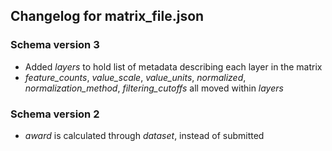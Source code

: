 ## Changelog for matrix_file.json

### Schema version 3
* Added *layers* to hold list of metadata describing each layer in the matrix
* *feature_counts*, *value_scale*, *value_units*, *normalized*, *normalization_method*, *filtering_cutoffs* all moved within *layers*

### Schema version 2
* *award* is calculated through *dataset*, instead of submitted
